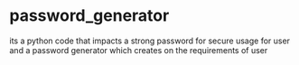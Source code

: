 # password_generator
its a python code that impacts a strong password for secure usage for user and a password generator which creates on the requirements of user
